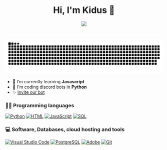 <h1 align="center">Hi, I'm Kidus 👋</h1>
<p align="center">
   <a href="https://discord.com/users/522126315780964393">
      <img src="https://lanyard.cnrad.dev/api/522126315780964393?animated=true" />
   </a>
</p>
<h1 align="center"></h1>
<div align="center">
  <a href="https://github.com/KidusTV/">
  <img  src="https://github.com/KidusTV/KidusTV/blob/main/grid-snake.svg"
       alt="snake" /></a>
</div>


- 🌱 I’m currently learning **Javascript**
- 🐍 I'm coding discord bots in **Python**
- ✨ [Invite our bot](https://discord.com/api/oauth2/authorize?client_id=778938275397632021&scope=bot&applications.Commands)


### 👨‍💻 Programming languages

<p>
    <a href="https://www.python.org/"><img alt="Python" src="https://img.shields.io/badge/Python-14354C.svg?logo=python&logoColor=white"></a>
    <a href="#"><img alt="HTML" src="https://img.shields.io/badge/HTML-E34F26.svg?logo=html5&logoColor=white"></a>
    <a href="#"><img alt="JavaScript" src="https://img.shields.io/badge/JavaScript-F7DF1E.svg?logo=javascript&logoColor=black"></a>
    <a href="#"><img alt="SQL" src="https://custom-icon-badges.herokuapp.com/badge/SQL-025E8C.svg?logo=database&logoColor=white"></a>
</p>


### 💻 Software, Databases, cloud hosting and tools

<p>
    <a href="https://visualstudio.microsoft.com/"><img alt="Visual Studio Code" src="https://img.shields.io/badge/Visual%20Studio%20Code-0078d7.svg?logo=visual-studio-code&logoColor=white"></a>
    <a href="https://www.postgresql.org/"><img alt="PostgreSQL" src ="https://img.shields.io/badge/PostgreSQL-316192.svg?logo=postgresql&logoColor=white"></a>
    <a href="https://www.adobe.com/creativecloud/plans.html"><img alt="Adobe" src="https://img.shields.io/badge/Adobe-FF0000.svg?logo=adobe&logoColor=white"></a>
    <a href="https://git-scm.com/"><img alt="Git" src="https://img.shields.io/badge/Git-F05033.svg?logo=git&logoColor=white"></a>
</p>
